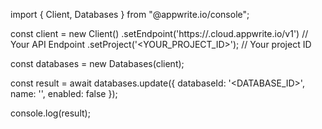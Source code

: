 import { Client, Databases } from "@appwrite.io/console";

const client = new Client()
    .setEndpoint('https://<REGION>.cloud.appwrite.io/v1') // Your API Endpoint
    .setProject('<YOUR_PROJECT_ID>'); // Your project ID

const databases = new Databases(client);

const result = await databases.update({
    databaseId: '<DATABASE_ID>',
    name: '<NAME>',
    enabled: false
});

console.log(result);
